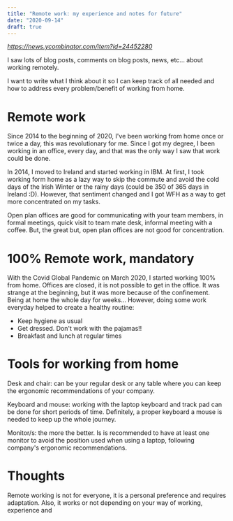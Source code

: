 ```yaml
---
title: "Remote work: my experience and notes for future"
date: "2020-09-14"
draft: true
---
```


*https://news.ycombinator.com/item?id=24452280*

I saw lots of blog posts, comments on blog posts, news, etc... about working remotely.

I want to write what I think about it so I can keep track of all needed and how to address every problem/benefit of working from home.

# Remote work

Since 2014 to the beginning of 2020, I've been working from home once or twice a day, this was revolutionary for me. Since I got 
my degree, I been working in an office, every day, and that was the only way I saw that work could be done.

In 2014, I moved to Ireland and started working in IBM. At first, I took working form home as a lazy way to skip the commute and
avoid the cold days of the Irish Winter or the rainy days (could be 350 of 365 days in Ireland :D). However, that sentiment changed
and I got WFH as a way to get more concentrated on my tasks.

Open plan offices are good for communicating with your team members, in formal meetings, quick visit to team mate desk, informal meeting with a coffee.
But, the great but, open plan offices are not good for concentration.

# 100% Remote work, mandatory

With the Covid Global Pandemic on March 2020, I started working 100% from home. Offices are closed, it is not possible to get in the office. 
It was strange at the beginning, but it was more because of the confinement.
Being at home the whole day for weeks... 
However, doing some work everyday helped to create a healthy routine:

* Keep hygiene as usual 
* Get dressed. Don't work with the pajamas!! 
* Breakfast and lunch at regular times

# Tools for working from home

Desk and chair: can be your regular desk or any table where you can keep the ergonomic recommendations of your company. 

Keyboard and mouse: working with the laptop keyboard and track pad can be done for short periods of time. Definitely, a proper keyboard a mouse is needed to keep up the whole journey.

Monitor/s: the more the better. Is is recommended to have at least one monitor to avoid the position used when using a laptop, following company's ergonomic recommendations. 


# Thoughts

Remote working is not for everyone, it is a personal preference and requires adaptation. 
Also, it works or not depending on your way of working, experience and 

